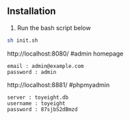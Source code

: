 ## Installation

1. Run the bash script below

```bash
sh init.sh
```

http://localhost:8080/  #admin homepage 
```
email : admin@example.com
password : admin
```

http://localhost:8881/   #phpmyadmin 
```
server : toyeight.db
username : toyeight
password : 87sjbS2dBmzd
```
